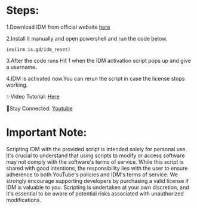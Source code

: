 # Steps:

1.Download IDM from official website [here]( https://www.internetdownloadmanager.com/ )

2.Install it manually and open powershell and run the code below.

    iex(irm is.gd/idm_reset)
 

3.After the code runs Hit 1 when the IDM activation script pops up and give a username.

4.IDM is activated now.You can rerun the script in case the license stops working.

✨Video Tutorial: [Here]( https://drive.google.com/file/d/1A7PIRqTYg_tSZGTi4vdEha5zm7-5RyPz/view?usp=sharing )

🔗Stay Connected: [Youtube]( https://www.youtube.com/channel/UC3UyCVxu1csuvzfpZM2oZgQ )


# Important Note: 
Scripting IDM with the provided script is intended solely for personal use. It's crucial to understand that using scripts to modify or access software may not comply with the software's terms of service. While this script is shared with good intentions, the responsibility lies with the user to ensure adherence to both YouTube's policies and IDM's terms of service. We strongly encourage supporting developers by purchasing a valid license if IDM is valuable to you. Scripting is undertaken at your own discretion, and it's essential to be aware of potential risks associated with unauthorized modifications.




